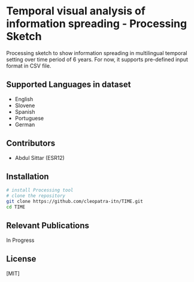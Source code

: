 # Temporal visual analysis of information spreading - Processing Sketch

Processing sketch to show information spreading in multilingual temporal setting over time period of 6 years. For now, it supports pre-defined input format in CSV file. 


## Supported Languages in dataset
- English 
- Slovene 
- Spanish 
- Portuguese 
- German 


## Contributors
- Abdul Sittar (ESR12)

## Installation
``` bash
# install Processing tool 
# clone the repository
git clone https://github.com/cleopatra-itn/TIME.git
cd TIME


```
## Relevant Publications
In Progress

## License
[MIT]
